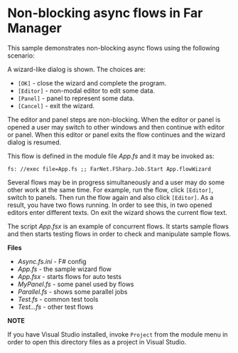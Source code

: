 
# Non-blocking async flows in Far Manager

This sample demonstrates non-blocking async flows using the following scenario:

A wizard-like dialog is shown. The choices are:

- `[OK]` - close the wizard and complete the program.
- `[Editor]` - non-modal editor to edit some data.
- `[Panel]` - panel to represent some data.
- `[Cancel]` - exit the wizard.

The editor and panel steps are non-blocking. When the editor or panel is opened
a user may switch to other windows and then continue with editor or panel. When
this editor or panel exits the flow continues and the wizard dialog is resumed.

This flow is defined in the module file *App.fs* and it may be invoked as:

    fs: //exec file=App.fs ;; FarNet.FSharp.Job.Start App.flowWizard

Several flows may be in progress simultaneously and a user may do some other
work at the same time. For example, run the flow, click `[Editor]`, switch to
panels. Then run the flow again and also click `[Editor]`. As a result, you
have two flows running. In order to see this, in two opened editors enter
different texts. On exit the wizard shows the current flow text.

The script *App.fsx* is an example of concurrent flows. It starts sample flows
and then starts testing flows in order to check and manipulate sample flows.

**Files**

- *Async.fs.ini* - F# config
- *App.fs* - the sample wizard flow
- *App.fsx* - starts flows for auto tests
- *MyPanel.fs* - some panel used by flows
- *Parallel.fs* - shows some parallel jobs
- *Test.fs* - common test tools
- *Test...fs* - other test flows

**NOTE**

If you have Visual Studio installed, invoke `Project` from the module menu in
order to open this directory files as a project in Visual Studio.
